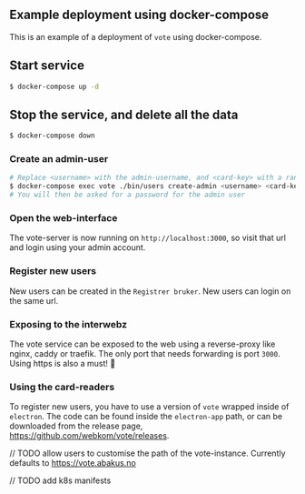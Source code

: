 ## Example deployment using docker-compose

This is an example of a deployment of `vote` using docker-compose.

## Start service

```bash
$ docker-compose up -d
```

## Stop the service, and delete all the data

```bash
$ docker-compose down
```

### Create an admin-user

```bash
# Replace <username> with the admin-username, and <card-key> with a random value (or the ID of a card)
$ docker-compose exec vote ./bin/users create-admin <username> <card-key>
# You will then be asked for a password for the admin user
```

### Open the web-interface

The vote-server is now running on `http://localhost:3000`, so visit that url and login using your admin account.

### Register new users

New users can be created in the `Registrer bruker`. New users can login on the same url.

### Exposing to the interwebz

The vote service can be exposed to the web using a reverse-proxy like nginx, caddy or traefik. The only port that needs forwarding is port `3000`. Using https is also a must! :100:

### Using the card-readers

To register new users, you have to use a version of `vote` wrapped inside of `electron`. The code can be found inside the `electron-app` path, or can be downloaded from the release page, https://github.com/webkom/vote/releases.

// TODO allow users to customise the path of the vote-instance. Currently defaults to https://vote.abakus.no

// TODO add k8s manifests
